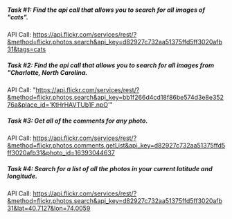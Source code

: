 ##### Task #1: Find the api call that allows you to search for all images of "cats".

API Call: https://api.flickr.com/services/rest/?&method=flickr.photos.search&api_key=d82927c732aa51375ffd5ff3020afb31&tags=cats

##### Task #2: Find the api call that allows you to search for all images from "Charlotte, North Carolina.

API Call: "https://api.flickr.com/services/rest/?&method=flickr.photos.search&api_key=bb1f266d4cd18f86be574d3e8e35276a&place_id='KtHrHAVTUb1F.npO'"

##### Task #3: Get all of the comments for any photo.

API Call: https://api.flickr.com/services/rest/?&method=flickr.photos.comments.getList&api_key=d82927c732aa51375ffd5ff3020afb31&photo_id=16393044637

##### Task #4: Search for a list of all the photos in your current latitude and longitude.

API Call: https://api.flickr.com/services/rest/?&method=flickr.photos.search&api_key=d82927c732aa51375ffd5ff3020afb31&lat=40.7127&lon=74.0059
